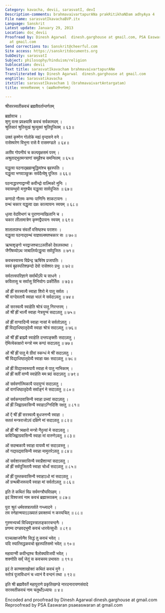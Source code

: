 ```yaml
---
Category: kavacha, devii, sarasvatI, devI
Description-comments: brahmavaivartapurANa prakRitikhaNDam adhyAya 4
File name: sarasvatIkavachaBVP.itx
Language: Sanskrit
Latest update: January 29, 2013
Location: doc_devii
Proofread by: Dinesh Agarwal  dinesh.garghouse at gmail.com, PSA Easwaran psaeaswaran
  at gmail.com
Send corrections to: Sanskrit@cheerful.com
Site access: https://sanskritdocuments.org
SubDeity: sarasvatI
Subject: philosophy/hinduism/religion
Sublocation: devii
Text title: sarasvatIkavacham brahmavaivartapurANe
Transliterated by: Dinesh Agarwal  dinesh.garghouse at gmail.com
engtitle: Sarasvatikavacha
itxtitle: sarasvatIkavacham 1 (brahmavaivartAntargatam)
title: सरस्वतीकवचम् १ (ब्रह्मवैवर्तान्तर्गतम्)

---
```

  
 श्रीसरस्वतीकवचं ब्रह्मवैवर्तान्तर्गतम्   
  
ब्रह्मोवाच ।  
शृणु वत्स प्रवक्ष्यामि कवचं सर्वकामदम् ।  
श्रुतिसारं श्रुतिसुखं श्रुत्युक्तं श्रुतिपूजितम् ॥ ६३॥  
  
उक्तं कृष्णेन गोलोके मह्यं वृन्दावने वने ।  
रासेश्वरेण विभुना रासे वै रासमण्डले ॥ ६४॥  
  
अतीव गोपनीयं च कल्पवृक्षसमं परम् ।  
अश्रुताद्भुतमन्त्राणां समूहैश्च समन्वितम् ॥ ६५॥  
  
यद्धृत्वा पठनाद्ब्रह्मन्बुद्धिमांश्च बृहस्पतिः ।  
यद्धृत्वा भगवाञ्छुक्रः सर्वदैत्येषु पूजितः ॥ ६६॥  
  
पठनाद्धारणाद्वाग्मी कवीन्द्रो वाल्मिको मुनिः ।  
स्वायम्भुवो मनुश्चैव यद्धृत्वा सार्वपूजितः ॥ ६७॥  
  
कणादो गौतमः कण्वः पाणिनिः शाकटायनः ।  
ग्रन्थं चकार यद्धृत्वा दक्षः कात्यायनः स्वयम् ॥ ६८॥  
  
धृत्वा वेदविभागं च पुराणान्यखिलानि च ।  
चकार लीलामात्रेण कृष्णद्वैपायनः स्वयम् ॥ ६९॥  
  
शातातपश्च संवर्तो वसिष्ठश्च पराशरः ।  
यद्धृत्वा पठनाद्ग्रन्थं याज्ञवल्क्यश्चकार सः  ॥ ७०॥  
  
ऋष्यशृङ्गो भरद्वाजश्चाऽऽस्तीको देवलस्तथा ।  
जैगीषव्योऽथ जाबालिर्यत्द्धृत्वा सर्वपूजितः ॥ ७१॥  
  
कवचस्यास्य विप्रेन्द्र ऋषिरेष प्रजापतिः ।  
स्वयं बॄहस्पतिश्छन्दो देवो रासेश्वरः प्रभुः  ॥ ७२॥  
  
सर्वतत्त्वपरिज्ञाने सर्वार्थेऽपि च साधने ।  
कवितासु च सर्वासु विनियोगः प्रकीर्तितः ॥ ७३॥  
  
ओं ह्रीं सरस्वत्यै स्वाहा शिरो मे पातु सर्वतः ।  
श्रीं वाग्देवतायै स्वाहा भालं मे सर्वदाऽवतु ॥ ७४॥  
  
ओं सरस्वत्यै स्वाहेति श्रोत्रं पातु निरन्तरम् ।  
ओं श्रीं ह्रीं भार्त्यै स्वाहा नेत्रयुग्मं सदाऽवतु ॥ ७५॥  
  
ओं ह्रीं वाग्वादिन्यै स्वाहा नासां मे सर्वतोऽवतु ।  
ह्रीं विद्याधिष्ठातृदेव्यै स्वाहा श्रोत्रं सदाऽवतु ॥ ७६॥  
  
ओं श्रीं ह्रीं ब्राह्म्यै स्वाहेति दन्तपङ्क्तीः सदाऽवतु ।  
ऐमित्येकाक्षरो मन्त्रो मम कण्ठं सदाऽवतु  ॥ ७७॥  
  
ओं श्रीं ह्रीं पातु मे ग्रीवां स्कन्धं मे श्रीं सदाऽवतु ।  
श्रीं विद्याधिष्ठातृदेव्यै स्वाहा वक्षः सदाऽवतु ॥ ७८॥  
  
ओं ह्रीं विद्यास्वरूपायै स्वाहा मे पातु नाभिकाम् ।  
ओं ह्रीं क्लीं वाण्यै स्वाहेति मम प्र्ष्ठं सदाऽवतु ॥ ७९॥  
  
ओं सर्ववर्णात्मिकायै पादयुग्मं सदाऽवतु ।  
ओं वागधिष्ठातृदेव्यै सर्वाङ्गं मे सदाऽवतु ॥ ८०॥  
  
ओं सर्वकण्ठवासिन्यै स्वाहा प्रच्यां सदाऽवतु ।  
ओं ह्रीं जिह्वाग्रवासिन्यै स्वाहाऽग्निदिशि रक्षतु ॥ ८१॥  
  
ओं ऐं श्रीं ह्रीं सरस्वत्यै बुधजनन्यै स्वाहा ।  
सततं मन्त्रराजोऽयं दक्षिणे मां सदाऽवतु ॥ ८२॥  
  
ओं ह्रीं श्रीं त्र्यक्षरो मन्त्रो नैरॄत्यां मे सदाऽवतु ।  
कविजिह्वाग्रवासिन्यै स्वाहा मां वारुणेऽवतु ॥ ८३॥  
  
ओं सदम्बकायै स्वाहा वायव्यै मां सदाऽवस्तु ।  
ओं गद्यपद्यवासिन्यै स्वाहा मामुत्तरेऽवतु ॥ ८४॥  
  
ओं सर्वशास्त्रवासिन्यै स्वाहैशान्यां सदाऽवतु ।  
ओं ह्रीं सर्वपूजितायै स्वाहा चोर्ध्वं सदाऽवतु ॥ ८५॥  
  
ओं ह्रीं पुस्तकवासिन्यै स्वाहाऽधो मां सदाऽवतु ।  
ओं ग्रन्थबीजरूपायै स्वाहा मां सर्वतोऽवतु ॥ ८६॥  
  
इति ते कथितं विप्र सर्वमन्त्रौघविग्रहम् ।  
इदं विश्वजयं नाम कवचं ब्रह्मारूपकम् ॥ ८७॥  
  
पुरा श्रुतं धर्मवक्त्रात्पर्वते गन्ध्मादने ।  
तव स्नेहान्मयाऽऽख्यातं प्रवक्तव्यं न कस्यचित् ॥ ८८॥  
  
गुरुमभ्यर्च्य विधिवद्वस्त्रालङ्कारचन्दनैः ।  
प्रणम्य दण्डवद्भूमौ कवचं धारयेत्सुधीः  ॥ ८९॥  
  
पञ्चलक्षजपेनैव सिद्धं तु कवचं भवेत् ।  
यदि स्यात्सिद्धकवचो बृहस्पतिसमो भवेत् ॥ ९०॥  
  
महावाग्मी कवीन्द्रश्च त्रैलोक्यविजयी भवेत् ।  
शक्नोति सर्व्ं जेतुं स कवचस्य प्रभावतः ॥ ९१॥  
  
इदं ते काण्वशाखोक्तं कथितं कवचं मुने ।  
स्तोत्रं पूजाविधानं च ध्यानं वै वन्दनं तथा ॥ ९२॥  
  
इति श्री ब्रह्मवैवर्ते महापुराणे प्रकृतिखण्डे नारदनारायणसंवादे  
सरस्वतीकवचं नाम चतुर्थोऽध्यायः ॥ ४॥  
  
  
  
  
  
Encoded and proofread by Dinesh Agarwal  dinesh.garghouse at gmail.com  
Reproofread by PSA Easwaran psaeaswaran at gmail.com  
  
